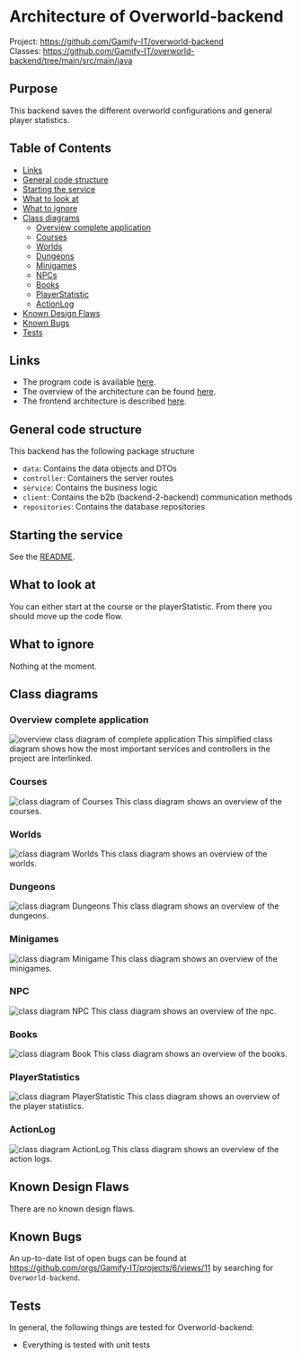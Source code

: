 # Architecture of Overworld-backend

Project: <https://github.com/Gamify-IT/overworld-backend> \
Classes: <https://github.com/Gamify-IT/overworld-backend/tree/main/src/main/java>

## Purpose

This backend saves the different overworld configurations and general player statistics. 

## Table of Contents

* [Links](#links)
* [General code structure](#general-code-structure)
* [Starting the service](#starting-the-service)
* [What to look at](#what-to-look-at)
* [What to ignore](#what-to-ignore)
* [Class diagrams](#class-diagrams)
    * [Overview complete application](#overview-complete-application)
    * [Courses](#courses)
    * [Worlds](#worlds)
    * [Dungeons](#dungeons)
    * [Minigames](#minigames)
    * [NPCs](#npc)
    * [Books](#books)
    * [PlayerStatistic](#playerstatistics)
    * [ActionLog](#actionlog)
* [Known Design Flaws](#known-design-flaws)
* [Known Bugs](#known-bugs)
* [Tests](#tests)

## Links

- The program code is available [here](https://github.com/Gamify-IT/overworld-backend).
- The overview of the architecture can be found [here](../general-architecture.md).
- The frontend architecture is described [here](../overworld/README.md).

## General code structure

This backend has the following package structure
- `data`: Contains the data objects and DTOs
- `controller`: Containers the server routes
- `service`: Contains the business logic
- `client`: Contains the b2b (backend-2-backend) communication methods
- `repositories`: Contains the database repositories

## Starting the service

See the [README](https://github.com/Gamify-IT/overworld-backend#readme).

## What to look at

You can either start at the course or the playerStatistic.
From there you should move up the code flow.

## What to ignore

Nothing at the moment.

## Class diagrams

### Overview complete application
![overview class diagram of complete application](assets/overworld-backend-overview.svg)
This simplified class diagram shows how the most important services and controllers in the project are interlinked.

### Courses
![class diagram of Courses](assets/overworld-backend-courses.svg)
This class diagram shows an overview of the courses.

### Worlds
![class diagram Worlds](assets/overworld-backend-world.svg)
This class diagram shows an overview of the worlds.

### Dungeons
![class diagram Dungeons](assets/overworld-backend-dungeon.svg)
This class diagram shows an overview of the dungeons.

### Minigames
![class diagram Minigame](assets/overworld-backend-minigame.svg)
This class diagram shows an overview of the minigames.

### NPC
![class diagram NPC](assets/overworld-backend-npc.svg)
This class diagram shows an overview of the npc.

### Books
![class diagram Book](assets/overworld-backend-book.svg)
This class diagram shows an overview of the books.

### PlayerStatistics
![class diagram PlayerStatistic](assets/overworld-backend-player-statistic.svg)
This class diagram shows an overview of the player statistics.

### ActionLog
![class diagram ActionLog](assets/overworld-backend-actionLog.svg)
This class diagram shows an overview of the action logs.

## Known Design Flaws

There are no known design flaws.

## Known Bugs

An up-to-date list of open bugs can be found at <https://github.com/orgs/Gamify-IT/projects/6/views/11> by searching for `Overworld-backend`.

## Tests

In general, the following things are tested for Overworld-backend:
- Everything is tested with unit tests
